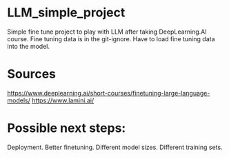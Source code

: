 # LLM_simple_project
Simple fine tune project to play with LLM after taking DeepLearning.AI course.
Fine tuning data is in the git-ignore. Have to load fine tuning data into the model.

# Sources
https://www.deeplearning.ai/short-courses/finetuning-large-language-models/
https://www.lamini.ai/

# Possible next steps:
Deployment. Better finetuning. Different model sizes. Different training sets.
